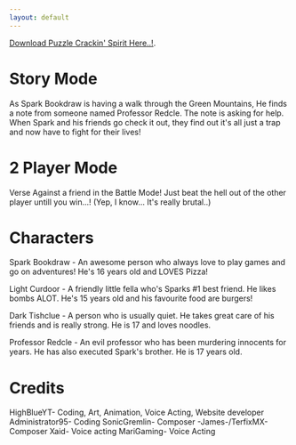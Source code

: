 ```yaml
---
layout: default
---
```



[Download Puzzle Crackin' Spirit Here..!](./another-page.html).



# Story Mode

As Spark Bookdraw is having a walk through the Green Mountains, He finds a note from someone named Professor Redcle. The note is asking for help. When Spark and his friends go check it out, they find out it's all just a trap and now have to fight for their lives! 




# 2 Player Mode

Verse Against a friend in the Battle Mode! Just beat the hell out of the other player untill you win...!  (Yep, I know... It's really brutal..)




# Characters

Spark Bookdraw - An awesome person who always love to play games and go on adventures! He's 16 years old and LOVES Pizza!

Light Curdoor - A friendly little fella who's Sparks #1 best friend. He likes bombs ALOT. He's 15 years old and his favourite food are burgers!

Dark Tishclue - A person who is usually quiet. He takes great care of his friends and is really strong. He is 17 and loves noodles.

Professor Redcle - An evil professor who has been murdering innocents for years. He has also executed Spark's brother. He is 17 years old.


# Credits

HighBlueYT- Coding, Art, Animation, Voice Acting, Website developer
Administrator95- Coding
SonicGremlin- Composer
-James-/TerfixMX- Composer
Xaid- Voice acting
MariGaming- Voice Acting
